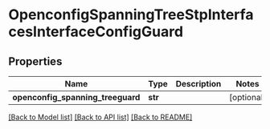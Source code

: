 # OpenconfigSpanningTreeStpInterfacesInterfaceConfigGuard

## Properties
Name | Type | Description | Notes
------------ | ------------- | ------------- | -------------
**openconfig_spanning_treeguard** | **str** |  | [optional] 

[[Back to Model list]](../README.md#documentation-for-models) [[Back to API list]](../README.md#documentation-for-api-endpoints) [[Back to README]](../README.md)


